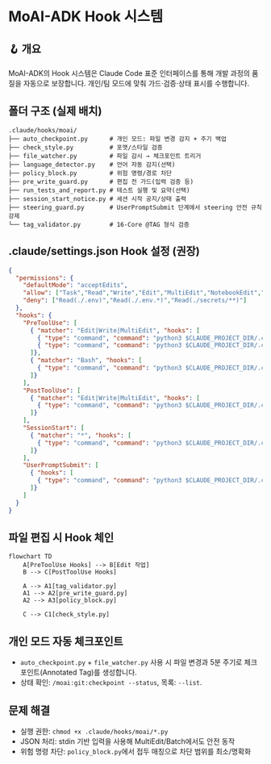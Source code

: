 # MoAI-ADK Hook 시스템

## 🪝 개요

MoAI-ADK의 Hook 시스템은 Claude Code 표준 인터페이스를 통해 개발 과정의 품질을 자동으로 보장합니다. 개인/팀 모드에 맞춰 가드·검증·상태 표시를 수행합니다.

## 폴더 구조 (실제 배치)
```
.claude/hooks/moai/
├── auto_checkpoint.py      # 개인 모드: 파일 변경 감지 + 주기 백업
├── check_style.py          # 포맷/스타일 검증
├── file_watcher.py         # 파일 감시 → 체크포인트 트리거
├── language_detector.py    # 언어 자동 감지(선택)
├── policy_block.py         # 위험 명령/경로 차단
├── pre_write_guard.py      # 편집 전 가드(입력 검증 등)
├── run_tests_and_report.py # 테스트 실행 및 요약(선택)
├── session_start_notice.py # 세션 시작 공지/상태 출력
├── steering_guard.py       # UserPromptSubmit 단계에서 steering 안전 규칙 강제
└── tag_validator.py        # 16-Core @TAG 형식 검증
```


## .claude/settings.json Hook 설정 (권장)

```json
{
  "permissions": {
    "defaultMode": "acceptEdits",
    "allow": ["Task","Read","Write","Edit","MultiEdit","NotebookEdit","Grep","Glob","TodoWrite","WebFetch","Bash(python3:*)"],
    "deny": ["Read(./.env)","Read(./.env.*)","Read(./secrets/**)"]
  },
  "hooks": {
    "PreToolUse": [
      { "matcher": "Edit|Write|MultiEdit", "hooks": [
        { "type": "command", "command": "python3 $CLAUDE_PROJECT_DIR/.claude/hooks/moai/tag_validator.py" },
        { "type": "command", "command": "python3 $CLAUDE_PROJECT_DIR/.claude/hooks/moai/pre_write_guard.py" }
      ]},
      { "matcher": "Bash", "hooks": [
        { "type": "command", "command": "python3 $CLAUDE_PROJECT_DIR/.claude/hooks/moai/policy_block.py" }
      ]}
    ],
    "PostToolUse": [
      { "matcher": "Edit|Write|MultiEdit", "hooks": [
        { "type": "command", "command": "python3 $CLAUDE_PROJECT_DIR/.claude/hooks/moai/check_style.py" }
      ]}
    ],
    "SessionStart": [
      { "matcher": "*", "hooks": [
        { "type": "command", "command": "python3 $CLAUDE_PROJECT_DIR/.claude/hooks/moai/session_start_notice.py" }
      ]}
    ],
    "UserPromptSubmit": [
      { "hooks": [
        { "type": "command", "command": "python3 $CLAUDE_PROJECT_DIR/.claude/hooks/moai/steering_guard.py" }
      ]}
    ]
  }
}
```

## 파일 편집 시 Hook 체인

```mermaid
flowchart TD
    A[PreToolUse Hooks] --> B[Edit 작업]
    B --> C[PostToolUse Hooks]

    A --> A1[tag_validator.py]
    A1 --> A2[pre_write_guard.py]
    A2 --> A3[policy_block.py]

    C --> C1[check_style.py]
```

## 개인 모드 자동 체크포인트

- `auto_checkpoint.py` + `file_watcher.py` 사용 시 파일 변경과 5분 주기로 체크포인트(Annotated Tag)를 생성합니다.
- 상태 확인: `/moai:git:checkpoint --status`, 목록: `--list`.

## 문제 해결

- 실행 권한: `chmod +x .claude/hooks/moai/*.py`
- JSON 처리: stdin 기반 입력을 사용해 MultiEdit/Batch에서도 안전 동작
- 위험 명령 차단: `policy_block.py`에서 접두 매칭으로 차단 범위를 최소/명확화
